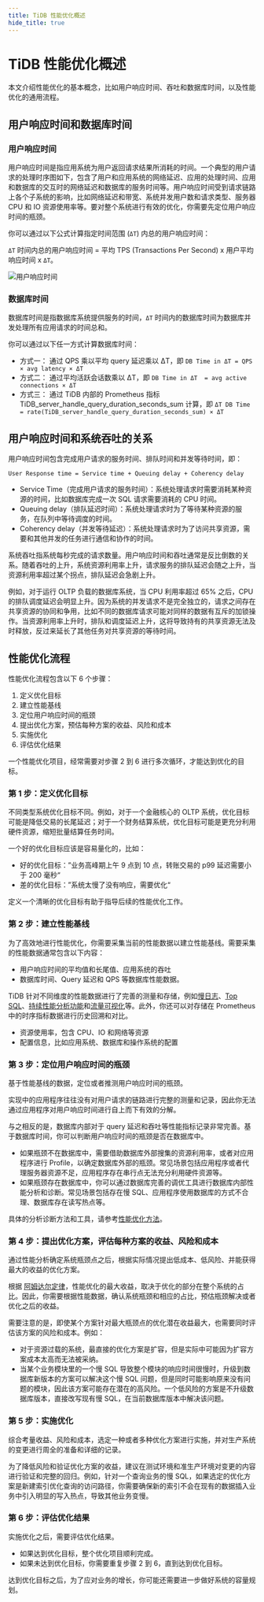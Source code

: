```yaml
---
title: TiDB 性能优化概述
hide_title: true
---
```


# TiDB 性能优化概述

本文介绍性能优化的基本概念，比如用户响应时间、吞吐和数据库时间，以及性能优化的通用流程。

## 用户响应时间和数据库时间

### 用户响应时间

用户响应时间是指应用系统为用户返回请求结果所消耗的时间。一个典型的用户请求的处理时序图如下，包含了用户和应用系统的网络延迟、应用的处理时间、应用和数据库的交互时的网络延迟和数据库的服务时间等。用户响应时间受到请求链路上各个子系统的影响，比如网络延迟和带宽、系统并发用户数和请求类型、服务器 CPU 和 IO 资源使用率等。要对整个系统进行有效的优化，你需要先定位用户响应时间的瓶颈。

你可以通过以下公式计算指定时间范围 (`ΔT`) 内总的用户响应时间：

`ΔT` 时间内总的用户响应时间 = 平均 TPS (Transactions Per Second) x 用户平均响应时间 x `ΔT`。

![用户响应时间](/img/book-rush/3-4-performance/user_response_time_cn.png)

### 数据库时间

数据库时间是指数据库系统提供服务的时间，`ΔT` 时间内的数据库时间为数据库并发处理所有应用请求的时间总和。

你可以通过以下任一方式计算数据库时间：

- 方式一： 通过 QPS 乘以平均 query 延迟乘以 ΔT，即 `DB Time in ΔT = QPS × avg latency × ΔT`
- 方式二： 通过平均活跃会话数乘以 ΔT，即 `DB Time in ΔT  = avg active connections × ΔT`
- 方式三： 通过 TiDB 内部的 Prometheus 指标 TiDB_server_handle_query_duration_seconds_sum 计算，即 `ΔT DB Time = rate(TiDB_server_handle_query_duration_seconds_sum) × ΔT`

## 用户响应时间和系统吞吐的关系

用户响应时间包含完成用户请求的服务时间、排队时间和并发等待时间，即：

```
User Response time = Service time + Queuing delay + Coherency delay
```

- Service Time（完成用户请求的服务时间）：系统处理请求时需要消耗某种资源的时间，比如数据库完成一次 SQL 请求需要消耗的 CPU 时间。
- Queuing delay（排队延迟时间）：系统处理请求时为了等待某种资源的服务，在队列中等待调度的时间。
- Coherency delay（并发等待延迟）：系统处理请求时为了访问共享资源，需要和其他并发的任务进行通信和协作的时间。

系统吞吐指系统每秒完成的请求数量。用户响应时间和吞吐通常是反比倒数的关系。随着吞吐的上升，系统资源利用率上升，请求服务的排队延迟会随之上升，当资源利用率超过某个拐点，排队延迟会急剧上升。

例如，对于运行 OLTP 负载的数据库系统，当 CPU 利用率超过 65% 之后，CPU 的排队调度延迟会明显上升。因为系统的并发请求不是完全独立的，请求之间存在共享资源的协同和争用，比如不同的数据库请求可能对同样的数据有互斥的加锁操作。当资源利用率上升时，排队和调度延迟上升，这将导致持有的共享资源无法及时释放，反过来延长了其他任务对共享资源的等待时间。

## 性能优化流程

性能优化流程包含以下 6 个步骤：

1. 定义优化目标
2. 建立性能基线
3. 定位用户响应时间的瓶颈
4. 提出优化方案，预估每种方案的收益、风险和成本
5. 实施优化
6. 评估优化结果

一个性能优化项目，经常需要对步骤 2 到 6 进行多次循环，才能达到优化的目标。

### 第 1 步：定义优化目标

不同类型系统优化目标不同。例如，对于一个金融核心的 OLTP 系统，优化目标可能是降低交易的长尾延迟；对于一个财务结算系统，优化目标可能是更充分利用硬件资源，缩短批量结算任务时间。

一个好的优化目标应该是容易量化的，比如：

- 好的优化目标：”业务高峰期上午 9 点到 10 点，转账交易的 p99 延迟需要小于 200 毫秒“
- 差的优化目标：”系统太慢了没有响应，需要优化“

定义一个清晰的优化目标有助于指导后续的性能优化工作。

### 第 2 步：建立性能基线

为了高效地进行性能优化，你需要采集当前的性能数据以建立性能基线。需要采集的性能数据通常包含以下内容：

- 用户响应时间的平均值和长尾值、应用系统的吞吐
- 数据库时间、Query 延迟和 QPS 等数据库性能数据。

TiDB 针对不同维度的性能数据进行了完善的测量和存储，例如[慢日志](https://docs.pingcap.com/zh/tidb/stable/identify-slow-queries)、[Top SQL](https://docs.pingcap.com/zh/tidb/stable/top-sql)、[持续性能分析功能]([/dashboard//continuous-profiling.md](https://docs.pingcap.com/zh/tidb/stable/continuous-profiling))和[流量可视化](https://docs.pingcap.com/zh/tidb/stable/dashboard-key-visualizer)等。此外，你还可以对存储在 Prometheus 中的时序指标数据进行历史回溯和对比。

- 资源使用率，包含 CPU、IO 和网络等资源
- 配置信息，比如应用系统、数据库和操作系统的配置

### 第 3 步：定位用户响应时间的瓶颈

基于性能基线的数据，定位或者推测用户响应时间的瓶颈。

实现中的应用程序往往没有对用户请求的链路进行完整的测量和记录，因此你无法通过应用程序对用户响应时间进行自上而下有效的分解。

与之相反的是，数据库内部对于 query 延迟和吞吐等性能指标记录非常完善。基于数据库时间，你可以判断用户响应时间的瓶颈是否在数据库中。

- 如果瓶颈不在数据库中，需要借助数据库外部搜集的资源利用率，或者对应用程序进行 Profile，以确定数据库外部的瓶颈。常见场景包括应用程序或者代理服务器资源不足，应用程序存在串行点无法充分利用硬件资源等。
- 如果瓶颈存在数据库中，你可以通过数据库完善的调优工具进行数据库内部性能分析和诊断。常见场景包括存在慢 SQL、应用程序使用数据库的方式不合理、数据库存在读写热点等。

具体的分析诊断方法和工具，请参考[性能优化方法](2-performance-tuning-methods.md)。

### 第 4 步：提出优化方案，评估每种方案的收益、风险和成本

通过性能分析确定系统瓶颈点之后，根据实际情况提出低成本、低风险、并能获得最大的收益的优化方案。

根据 [阿姆达尔定律](https://zh.wikipedia.org/wiki/%E9%98%BF%E5%A7%86%E8%BE%BE%E5%B0%94%E5%AE%9A%E5%BE%8B)，性能优化的最大收益，取决于优化的部分在整个系统的占比。因此，你需要根据性能数据，确认系统瓶颈和相应的占比，预估瓶颈解决或者优化之后的收益。

需要注意的是，即使某个方案针对最大瓶颈点的优化潜在收益最大，也需要同时评估该方案的风险和成本。例如：

- 对于资源过载的系统，最直接的优化方案是扩容，但是实际中可能因为扩容方案成本太高而无法被采纳。
- 当某个业务模块里的一个慢 SQL 导致整个模块的响应时间很慢时，升级到数据库新版本的方案可以解决这个慢 SQL 问题，但是同时可能影响原来没有问题的模块，因此该方案可能存在潜在的高风险。一个低风险的方案是不升级数据库版本，直接改写现有慢 SQL，在当前数据库版本中解决该问题。

### 第 5 步：实施优化

综合考量收益、风险和成本，选定一种或者多种优化方案进行实施，并对生产系统的变更进行周全的准备和详细的记录。

为了降低风险和验证优化方案的收益，建议在测试环境和准生产环境对变更的内容进行验证和完整的回归。例如，针对一个查询业务的慢 SQL，如果选定的优化方案是新建索引优化查询的访问路径，你需要确保新的索引不会在现有的数据插入业务中引入明显的写入热点，导致其他业务变慢。

### 第 6 步：评估优化结果

实施优化之后，需要评估优化结果。

- 如果达到优化目标，整个优化项目顺利完成。
- 如果未达到优化目标，你需要重复步骤 2 到 6，直到达到优化目标。

达到优化目标之后，为了应对业务的增长，你可能还需要进一步做好系统的容量规划。
